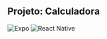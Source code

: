 ## Projeto: Calculadora
 ![Expo](https://img.shields.io/badge/expo-1C1E24?style=for-the-badge&logo=expo&logoColor=#D04A37)
 ![React Native](https://img.shields.io/badge/react_native-%2320232a.svg?style=for-the-badge&logo=react&logoColor=%2361DAFB)
